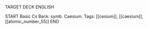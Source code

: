 TARGET DECK
ENGLISH

START
Basic
Cs
Back: symb. Caesium.
Tags: [[cesium]], [[caesium]], [[atomic_number_55]]
END
